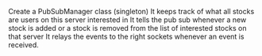 Create a PubSubManager class (singleton)
It keeps track of what all stocks are users on this server interested in
It tells the pub sub whenever a new stock is added or a stock is removed from the list of interested stocks on that server
It relays the events to the right sockets whenever an event is received.